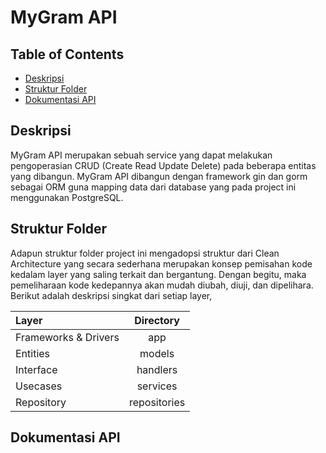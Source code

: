 # MyGram API


## Table of Contents

- [Deskripsi](#deskripsi)
- [Struktur Folder](#struktur-folder)
- [Dokumentasi API](#dokumentasi-api)


## Deskripsi
MyGram API merupakan sebuah service yang dapat melakukan pengoperasian CRUD (Create Read Update Delete) pada beberapa entitas yang dibangun. MyGram API dibangun dengan framework gin dan gorm sebagai ORM guna mapping data dari database yang pada project ini menggunakan PostgreSQL. 


## Struktur Folder
Adapun struktur folder project ini mengadopsi struktur dari Clean Architecture yang secara sederhana merupakan konsep pemisahan kode kedalam layer yang saling terkait dan bergantung. Dengan begitu, maka pemeliharaan kode kedepannya akan mudah diubah, diuji, dan dipelihara. Berikut adalah deskripsi singkat dari setiap layer,

| Layer                | Directory      |
|:---------------------|:--------------:|
| Frameworks & Drivers | app            |
| Entities             | models         |
| Interface            | handlers       |
| Usecases             | services       |
| Repository           | repositories   |


## Dokumentasi API

